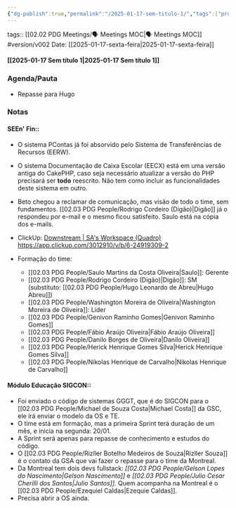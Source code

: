 ```yaml
---
{"dg-publish":true,"permalink":"/2025-01-17-sem-titulo-1/","tags":["prodemge/sse","dte/sse/gea","gardenEntry"]}
---
```


tags:: [[02.02 PDG Meetings/🗣 Meetings MOC\|🗣 Meetings MOC]] #version/v002 
Date: [[2025-01-17-sexta-feira\|2025-01-17-sexta-feira]] 
#### [[2025-01-17 Sem título 1\|2025-01-17 Sem título 1]]

### Agenda/Pauta
- Repasse para Hugo
### Notas

#### SEEn' Fin::
- O sistema PContas já foi absorvido pelo Sistema de Transferências de Recursos (EERW).
- O sistema Documentação de Caixa Escolar (EECX) está em uma versão antiga do CakePHP, caso seja necessário atualizar a versão do PHP precisará ser **todo** reescrito. Não tem como incluir as funcionalidades deste sistema em outro.
- Beto chegou a reclamar de comunicação, mas visão de todo o time, sem fundamentos. [[02.03 PDG People/Rodrigo Cordeiro (Digão)\|Digão]] já o respondeu por e-mail e o mesmo ficou satisfeito. Saulo está na cópia dos e-mails.
- ClickUp: [Downstream | SA's Workspace (Quadro)](https://app.clickup.com/3012910/v/b/6-24919309-2)
  https://app.clickup.com/3012910/v/b/6-24919309-2

- Formação do time:
	- [[02.03 PDG People/Saulo Martins da Costa Oliveira\|Saulo]]: Gerente
	- [[02.03 PDG People/Rodrigo Cordeiro (Digão)\|Digão]]: SM (substituto: [[02.03 PDG People/Hugo Leonardo de Abreu\|Hugo Abreu]])
	- [[02.03 PDG People/Washington Moreira de Oliveira\|Washington Moreira de Oliveira]]: Líder
	- [[02.03 PDG People/Genivon Raminho Gomes\|Genivon Raminho Gomes]]
	- [[02.03 PDG People/Fábio Araújo Oliveira\|Fábio Araújo Oliveira]]
	- [[02.03 PDG People/Danilo Borges de Oliveira\|Danilo Oliveira]]
	- [[02.03 PDG People/Herick Henrique Gomes Silva\|Herick Henrique Gomes Silva]]
	- [[02.03 PDG People/Nikolas Henrique de Carvalho\|Nikolas Henrique de Carvalho]]
#### Módulo Educação SIGCON::
- Foi enviado o código de sistemas GGGT, que é do SIGCON para o [[02.03 PDG People/Michael de Souza Costa\|Michael Costa]] da GSC, ele irá enviar o modelo da OS e TE.
- O time está em formação, mas a primeira Sprint terá duração de um mês, e inicia na segunda: 20/01. 
- A Sprint será apenas para repasse de conhecimento e estudos do código.
- O [[02.03 PDG People/Rizller Botelho Medeiros de Souza\|Rizller Souza]] é o contato da GSA que vai fazer o repasse para o time da Montreal.
- Da Montreal tem dois devs fullstack: *[[02.03 PDG People/Gelson Lopes do Nascimento\|Gelson Nascimento]]* e *[[02.03 PDG People/Julio Cesar Cherilli dos Santos\|Julio Santos]]*. Quem acompanha na Montreal é o [[02.03 PDG People/Ezequiel Caldas\|Ezequie Caldas]]. 
- Precisa abrir a OS ainda.


